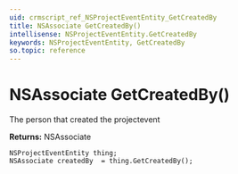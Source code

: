 ```yaml
---
uid: crmscript_ref_NSProjectEventEntity_GetCreatedBy
title: NSAssociate GetCreatedBy()
intellisense: NSProjectEventEntity.GetCreatedBy
keywords: NSProjectEventEntity, GetCreatedBy
so.topic: reference
---
```


# NSAssociate GetCreatedBy()

The person that created the projectevent

**Returns:** NSAssociate

```crmscript
NSProjectEventEntity thing;
NSAssociate createdBy  = thing.GetCreatedBy();
```

